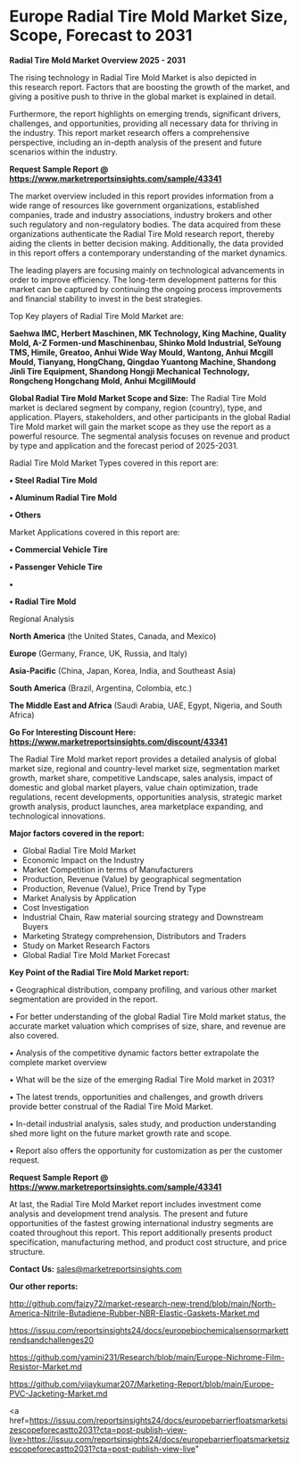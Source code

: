 # Europe Radial Tire Mold Market Size, Scope, Forecast to 2031

<Strong> Radial Tire Mold Market Overview 2025 - 2031</strong>

The rising technology in Radial Tire Mold Market is also depicted in this research report. Factors that are boosting the growth of the market, and giving a positive push to thrive in the global market is explained in detail.

Furthermore, the report highlights on emerging trends, significant drivers, challenges, and opportunities, providing all necessary data for thriving in the industry. This report market research offers a comprehensive perspective, including an in-depth analysis of the present and future scenarios within the industry.

<strong>Request Sample Report @ <a href=https://www.marketreportsinsights.com/sample/43341>https://www.marketreportsinsights.com/sample/43341</a></strong>

The market overview included in this report provides information from a wide range of resources like government organizations, established companies, trade and industry associations, industry brokers and other such regulatory and non-regulatory bodies. The data acquired from these organizations authenticate the Radial Tire Mold research report, thereby aiding the clients in better decision making. Additionally, the data provided in this report offers a contemporary understanding of the market dynamics.

The leading players are focusing mainly on technological advancements in order to improve efficiency. The long-term development patterns for this market can be captured by continuing the ongoing process improvements and financial stability to invest in the best strategies.

Top Key players of Radial Tire Mold Market are:

<strong>Saehwa IMC, Herbert Maschinen, MK Technology, King Machine, Quality Mold, A-Z Formen-und Maschinenbau, Shinko Mold Industrial, SeYoung TMS, Himile, Greatoo, Anhui Wide Way Mould, Wantong, Anhui Mcgill Mould, Tianyang, HongChang, Qingdao Yuantong Machine, Shandong Jinli Tire Equipment, Shandong Hongji Mechanical Technology, Rongcheng Hongchang Mold, Anhui McgillMould</strong>

<strong><b>Global Radial Tire Mold Market Scope and Size:</b></strong>
The Radial Tire Mold market is declared segment by company, region (country), type, and application. Players, stakeholders, and other participants in the global Radial Tire Mold market will gain the market scope as they use the report as a powerful resource. The segmental analysis focuses on revenue and product by type and application and the forecast period of 2025-2031.

Radial Tire Mold Market Types covered in this report are:

<strong>•  Steel Radial Tire Mold

•  Aluminum Radial Tire Mold

•  Others</strong>

Market Applications covered in this report are:

<strong>•  Commercial Vehicle Tire

•  Passenger Vehicle Tire

•  

•  Radial Tire Mold</strong> 

Regional Analysis

<strong>North America</strong> (the United States, Canada, and Mexico)

<strong>Europe</strong> (Germany, France, UK, Russia, and Italy)

<strong>Asia-Pacific</strong> (China, Japan, Korea, India, and Southeast Asia)

<strong>South America</strong> (Brazil, Argentina, Colombia, etc.)

<strong>The Middle East and Africa</strong> (Saudi Arabia, UAE, Egypt, Nigeria, and South Africa)

<strong>Go For Interesting Discount Here: <a href=https://www.marketreportsinsights.com/discount/43341>https://www.marketreportsinsights.com/discount/43341</a></strong>

The Radial Tire Mold market report provides a detailed analysis of global market size, regional and country-level market size, segmentation market growth, market share, competitive Landscape, sales analysis, impact of domestic and global market players, value chain optimization, trade regulations, recent developments, opportunities analysis, strategic market growth analysis, product launches, area marketplace expanding, and technological innovations.

<strong><b>Major factors covered in the report:</b></strong>
<ul>
  <li>Global Radial Tire Mold Market </li>
  <li>Economic Impact on the Industry</li>
  <li>Market Competition in terms of Manufacturers</li>
  <li>Production, Revenue (Value) by geographical segmentation</li>
  <li>Production, Revenue (Value), Price Trend by Type</li>
  <li>Market Analysis by Application</li>
  <li>Cost Investigation</li>
  <li>Industrial Chain, Raw material sourcing strategy and Downstream Buyers</li>
  <li>Marketing Strategy comprehension, Distributors and Traders</li>
  <li>Study on Market Research Factors</li>
  <li>Global Radial Tire Mold Market Forecast</li>
</ul>

<strong><b>Key Point of the Radial Tire Mold Market report:</b></strong>

• Geographical distribution, company profiling, and various other market segmentation are provided in the report.

• For better understanding of the global Radial Tire Mold market status, the accurate market valuation which comprises of size, share, and revenue are also covered.

• Analysis of the competitive dynamic factors better extrapolate the complete market overview

• What will be the size of the emerging Radial Tire Mold market in 2031?

• The latest trends, opportunities and challenges, and growth drivers provide better construal of the Radial Tire Mold Market.

• In-detail industrial analysis, sales study, and production understanding shed more light on the future market growth rate and scope.

• Report also offers the opportunity for customization as per the customer request.

<strong>Request Sample Report @ <a href=https://www.marketreportsinsights.com/sample/43341>https://www.marketreportsinsights.com/sample/43341</a></strong>

At last, the Radial Tire Mold Market report includes investment come analysis and development trend analysis. The present and future opportunities of the fastest growing international industry segments are coated throughout this report. This report additionally presents product specification, manufacturing method, and product cost structure, and price structure.

<strong>Contact Us:</strong>
sales@marketreportsinsights.com

<strong>Our other reports:</strong>

<a href=http://github.com/faizy72/market-research-new-trend/blob/main/North-America-Nitrile-Butadiene-Rubber-NBR-Elastic-Gaskets-Market.md>http://github.com/faizy72/market-research-new-trend/blob/main/North-America-Nitrile-Butadiene-Rubber-NBR-Elastic-Gaskets-Market.md</a>

<a href=https://issuu.com/reportsinsights24/docs/europebiochemicalsensormarkettrendsandchallenges20>https://issuu.com/reportsinsights24/docs/europebiochemicalsensormarkettrendsandchallenges20</a>

<a href=https://github.com/yamini231/Research/blob/main/Europe-Nichrome-Film-Resistor-Market.md>https://github.com/yamini231/Research/blob/main/Europe-Nichrome-Film-Resistor-Market.md</a>

<a href=https://github.com/vijaykumar207/Marketing-Report/blob/main/Europe-PVC-Jacketing-Market.md>https://github.com/vijaykumar207/Marketing-Report/blob/main/Europe-PVC-Jacketing-Market.md</a>

<a href=https://issuu.com/reportsinsights24/docs/europebarrierfloatsmarketsizescopeforecastto2031?cta=post-publish-view-live>https://issuu.com/reportsinsights24/docs/europebarrierfloatsmarketsizescopeforecastto2031?cta=post-publish-view-live</a>"
